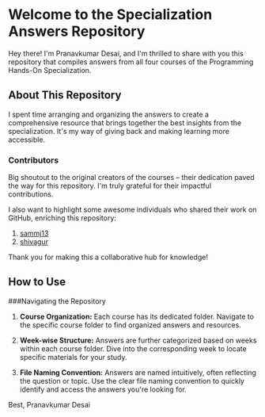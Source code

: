 # Welcome to the Specialization Answers Repository

Hey there! I'm Pranavkumar Desai, and I'm thrilled to share with you this repository that compiles answers from all four courses of the Programming Hands-On Specialization.

## About This Repository

I spent time arranging and organizing the answers to create a comprehensive resource that brings together the best insights from the specialization. It's my way of giving back and making learning more accessible.

### Contributors

Big shoutout to the original creators of the courses – their dedication paved the way for this repository. I'm truly grateful for their impactful contributions.

I also want to highlight some awesome individuals who shared their work on GitHub, enriching this repository:

1. [sammj13](https://github.com/sammj13)
2. [shivagur](https://github.com/shivagur)

Thank you for making this a collaborative hub for knowledge!

## How to Use

###Navigating the Repository

1. **Course Organization:** Each course has its dedicated folder. Navigate to the specific course folder to find organized answers and resources.

2. **Week-wise Structure:** Answers are further categorized based on weeks within each course folder. Dive into the corresponding week to locate specific materials for your study.

3. **File Naming Convention:** Answers are named intuitively, often reflecting the question or topic. Use the clear file naming convention to quickly identify and access the answers you're looking for.



Best,
Pranavkumar Desai
